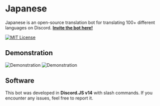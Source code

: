 
# Japanese

Japanese is an open-source translation bot for translating 100+ different languages on Discord.
[**Invite the bot here!**](https://discord.com/api/oauth2/authorize?client_id=1025933265242177656&scope=bot+applications.commands)



[![MIT License](https://img.shields.io/badge/License-MIT%20v3-yellow.svg)](https://opensource.org/licenses/)

## Demonstration
![Demonstration](https://i.ibb.co/wzjR7DJ/unknown-74.png)
![Demonstration](https://i.ibb.co/QQX3k0G/unknown-75.png)

## Software

This bot was developed in **Discord.JS v14** with slash commands. If you encounter any issues, feel free to report it.
